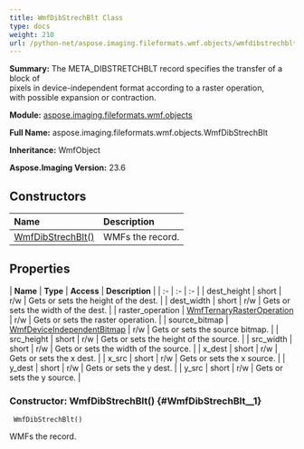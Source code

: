 ```yaml
---
title: WmfDibStrechBlt Class
type: docs
weight: 210
url: /python-net/aspose.imaging.fileformats.wmf.objects/wmfdibstrechblt/
---
```


**Summary:** The META_DIBSTRETCHBLT record specifies the transfer of a block of<br/>                pixels in device-independent format according to a raster operation,<br/>                with possible expansion or contraction.

**Module:** [aspose.imaging.fileformats.wmf.objects](/imaging/python-net/aspose.imaging.fileformats.wmf.objects/)

**Full Name:** aspose.imaging.fileformats.wmf.objects.WmfDibStrechBlt

**Inheritance:** WmfObject

**Aspose.Imaging Version:** 23.6

## **Constructors**
| **Name** | **Description** |
| :- | :- |
| [WmfDibStrechBlt()](#WmfDibStrechBlt__1) | WMFs the record. |
## **Properties**
| **Name** | **Type** | **Access** | **Description** |
| :- | :- | :- |
| dest_height | short | r/w | Gets or sets the height of the dest. |
| dest_width | short | r/w | Gets or sets the width of the dest. |
| raster_operation | [WmfTernaryRasterOperation](/imaging/python-net/aspose.imaging.fileformats.wmf.consts/wmfternaryrasteroperation/) | r/w | Gets or sets the raster operation. |
| source_bitmap | [WmfDeviceIndependentBitmap](/imaging/python-net/aspose.imaging.fileformats.wmf.objects/wmfdeviceindependentbitmap) | r/w | Gets or sets the source bitmap. |
| src_height | short | r/w | Gets or sets the height of the source. |
| src_width | short | r/w | Gets or sets the width of the source. |
| x_dest | short | r/w | Gets or sets the x dest. |
| x_src | short | r/w | Gets or sets the x source. |
| y_dest | short | r/w | Gets or sets the y dest. |
| y_src | short | r/w | Gets or sets the y source. |


### Constructor: WmfDibStrechBlt() {#WmfDibStrechBlt__1}


```
 WmfDibStrechBlt() 
```

WMFs the record.

